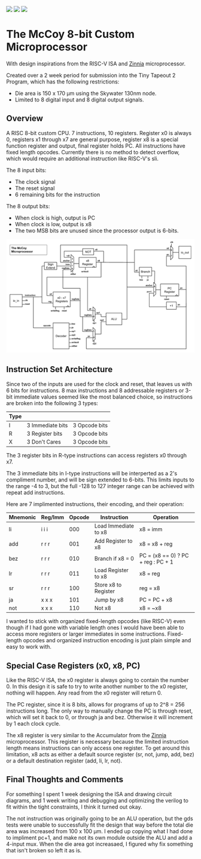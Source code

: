 ![](../../workflows/gds/badge.svg) ![](../../workflows/docs/badge.svg) ![](../../workflows/test/badge.svg)

# The McCoy 8-bit Custom Microprocessor 

With design inspirations from the RISC-V ISA and [Zinnia](https://github.com/cpldcpu/tinytapeout_mcpu5) microprocessor.

Created over a 2 week period for submission into the Tiny Tapeout 2 Program, which has the following restrictions:

 - Die area is 150 x 170 µm using the Skywater 130nm node.
 - Limited to 8 digital input and 8 digital output signals.

## Overview 

A RISC 8-bit custom CPU. 7 instructions, 10 registers. Register x0 is always 0, registers x1 through x7 are general purpose, register x8 is a special function register and output, final register holds PC. All instructions have fixed length opcodes. Currently there is no method to detect overflow, which would require an additional instruction like RISC-V's sli. 

The 8 input bits:
 - The clock signal
 - The reset signal
 - 6 remaining bits for the instruction

The 8 output bits:
 - When clock is high, output is PC
 - When clock is low, output is x8
 - The two MSB bits are unused since the processor output is 6-bits.

![circuit diagram](./McCoy_Diagram.png)

## Instruction Set Architecture

Since two of the inputs are used for the clock and reset, that leaves us with 6 bits for instructions. 8 max instructions and 8 addressable registers or 3-bit immediate values seemed like the most balanced choice, so instructions are broken into the following 3 types:

| Type |  |  |
|---|---|---|
| I | 3 Immediate bits | 3 Opcode bits |
| R | 3 Register bits | 3 Opcode bits |
| X | 3 Don't Cares | 3 Opcode bits |

The 3 register bits in R-type instructions can access registers x0 through x7.

The 3 immediate bits in I-type instructions will be interperted as a 2's compliment number, and will be sign extended to 6-bits. This limits inputs to the range -4 to 3, but the full -128 to 127 integer range can be achieved with repeat add instructions.

Here are 7 implimented instructions, their encoding, and their operation:

| Mnemonic | Reg/Imm | Opcode | Instruction | Operation |
| ---      |---|---|---|---|
| li | i i i | 000 | Load Immediate to x8 | x8 = imm |
| add | r r r | 001 | Add Register to x8 | x8 = x8 + reg |
| bez | r r r | 010 | Branch if x8 = 0 | PC = (x8 == 0) ? PC + reg : PC + 1 |
| lr | r r r | 011 | Load Register to x8 | x8 = reg |
| sr | r r r | 100 | Store x8 to Register | reg = x8 |
| ja | x x x | 101 | Jump by x8 | PC = PC + x8 |
| not | x x x | 110 | Not x8 | x8 = ~x8 |

I wanted to stick with organized fixed-length opcodes (like RISC-V) even though if I had gone with variable length ones I would have been able to access more registers or larger immediates in some instructions. Fixed-length opcodes and organized instruction encoding is just plain simple and easy to work with.

## Special Case Registers (x0, x8, PC)

Like the RISC-V ISA, the x0 register is always going to contain the number 0. In this design it is safe to try to write another number to the x0 register, nothing will happen. Any read from the x0 register will return 0.

The PC register, since it is 8 bits, allows for programs of up to 2^8 = 256 instructions long. The only way to manually change the PC is through reset, which will set it back to 0, or through ja and bez. Otherwise it will increment by 1 each clock cycle.

The x8 register is very similar to the Accumulator from the [Zinnia](https://github.com/cpldcpu/tinytapeout_mcpu5) microprocessor. This register is necessary because the limited instruction length means instructions can only access one register. To get around this limitation, x8 acts as either a default source register (sr, not, jump, add, bez) or a default destination register (add, li, lr, not). 

## Final Thoughts and Comments

For something I spent 1 week designing the ISA and drawing circuit diagrams, and 1 week writing and debugging and optimizing the verilog to fit within the tight constraints, I think it turned out okay. 

The not instruction was originally going to be an ALU operation, but the gds tests were unable to successfully fit the design that way before the total die area was increased from 100 x 100 µm. I ended up copying what I had done to impliment pc+1, and make not its own module outside the ALU and add a 4-input mux. When the die area got increasaed, I figured why fix something that isn't broken so left it as is. 

